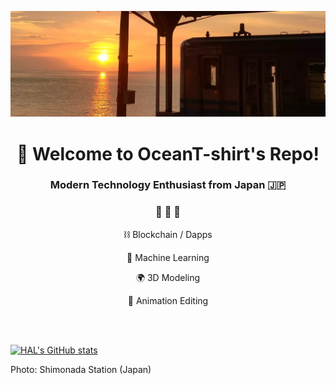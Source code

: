 <p align="center">
  <img src="shimonada_sunset_ocean_t_shirt.webp">
</p>

<h1 align="center">👋 Welcome to OceanT-shirt's Repo!</h1>

<h3 align="center">Modern Technology Enthusiast from Japan 🇯🇵</h3>

<h3 align="center">🌟 🌟 🌟</h3>

<p align="center">⛓ Blockchain / Dapps</p>

<p align="center">🧠 Machine Learning</p>

<p align="center">🌍 3D Modeling</p>

<p align="center">🎥 Animation Editing</p>

<br />

<br />



<!--
**OceanT-shirt/OceanT-shirt** is a ✨ _special_ ✨ repository because its `README.md` (this file) appears on your GitHub profile.

Here are some ideas to get you started:

- 🔭 I’m currently working on ...
- 🌱 I’m currently learning ...
- 👯 I’m looking to collaborate on ...
- 🤔 I’m looking for help with ...
- 💬 Ask me about ...
- 📫 How to reach me: ...
- 😄 Pronouns: ...
- ⚡ Fun fact: ...
-->

[![HAL's GitHub stats](https://github-readme-stats.vercel.app/api?username=OceanT-shirt&theme=aura&show_icons=true&count_private=true)](https://github.com/OceanT-shirt/github-readme-stats)


Photo: Shimonada Station (Japan)
